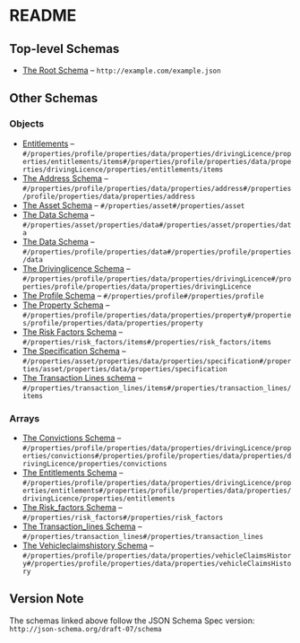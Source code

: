 # README

## Top-level Schemas

-   [The Root Schema](./policy_transaction.md "The root schema comprises the entire JSON document") – `http://example.com/example.json`

## Other Schemas

### Objects

-   [Entitlements](./policy_transaction-properties-the-profile-schema-properties-the-data-schema-properties-the-drivinglicence-schema-properties-the-entitlements-schema-entitlements.md "An explanation about the purpose of this instance") – `#/properties/profile/properties/data/properties/drivingLicence/properties/entitlements/items#/properties/profile/properties/data/properties/drivingLicence/properties/entitlements/items`
-   [The Address Schema](./policy_transaction-properties-the-profile-schema-properties-the-data-schema-properties-the-address-schema.md "An explanation about the purpose of this instance") – `#/properties/profile/properties/data/properties/address#/properties/profile/properties/data/properties/address`
-   [The Asset Schema](./policy_transaction-properties-the-asset-schema.md "An object that describes an insurable asset and it's relationship to the insured") – `#/properties/asset#/properties/asset`
-   [The Data Schema](./policy_transaction-properties-the-asset-schema-properties-the-data-schema.md "An explanation about the purpose of this instance") – `#/properties/asset/properties/data#/properties/asset/properties/data`
-   [The Data Schema](./policy_transaction-properties-the-profile-schema-properties-the-data-schema.md "An explanation about the purpose of this instance") – `#/properties/profile/properties/data#/properties/profile/properties/data`
-   [The Drivinglicence Schema](./policy_transaction-properties-the-profile-schema-properties-the-data-schema-properties-the-drivinglicence-schema.md "An explanation about the purpose of this instance") – `#/properties/profile/properties/data/properties/drivingLicence#/properties/profile/properties/data/properties/drivingLicence`
-   [The Profile Schema](./policy_transaction-properties-the-profile-schema.md "An explanation about the purpose of this instance") – `#/properties/profile#/properties/profile`
-   [The Property Schema](./policy_transaction-properties-the-profile-schema-properties-the-data-schema-properties-the-property-schema.md "An explanation about the purpose of this instance") – `#/properties/profile/properties/data/properties/property#/properties/profile/properties/data/properties/property`
-   [The Risk Factors Schema](./policy_transaction-properties-the-risk_factors-schema-the-risk-factors-schema.md "A single rating factor") – `#/properties/risk_factors/items#/properties/risk_factors/items`
-   [The Specification Schema](./policy_transaction-properties-the-asset-schema-properties-the-data-schema-properties-the-specification-schema.md "An explanation about the purpose of this instance") – `#/properties/asset/properties/data/properties/specification#/properties/asset/properties/data/properties/specification`
-   [The Transaction Lines schema](./policy_transaction-properties-the-transaction_lines-schema-the-transaction-lines-schema.md "An explanation about the purpose of this instance") – `#/properties/transaction_lines/items#/properties/transaction_lines/items`

### Arrays

-   [The Convictions Schema](./policy_transaction-properties-the-profile-schema-properties-the-data-schema-properties-the-drivinglicence-schema-properties-the-convictions-schema.md "An explanation about the purpose of this instance") – `#/properties/profile/properties/data/properties/drivingLicence/properties/convictions#/properties/profile/properties/data/properties/drivingLicence/properties/convictions`
-   [The Entitlements Schema](./policy_transaction-properties-the-profile-schema-properties-the-data-schema-properties-the-drivinglicence-schema-properties-the-entitlements-schema.md "Describes Entitlements attached to a customers Driving Licence") – `#/properties/profile/properties/data/properties/drivingLicence/properties/entitlements#/properties/profile/properties/data/properties/drivingLicence/properties/entitlements`
-   [The Risk_factors Schema](./policy_transaction-properties-the-risk_factors-schema.md "An array that describes the factors which are used to price the insurance risk") – `#/properties/risk_factors#/properties/risk_factors`
-   [The Transaction_lines Schema](./policy_transaction-properties-the-transaction_lines-schema.md "A line of insurance cover that has been charged/refunded to the customer") – `#/properties/transaction_lines#/properties/transaction_lines`
-   [The Vehicleclaimshistory Schema](./policy_transaction-properties-the-profile-schema-properties-the-data-schema-properties-the-vehicleclaimshistory-schema.md "An explanation about the purpose of this instance") – `#/properties/profile/properties/data/properties/vehicleClaimsHistory#/properties/profile/properties/data/properties/vehicleClaimsHistory`

## Version Note

The schemas linked above follow the JSON Schema Spec version: `http://json-schema.org/draft-07/schema`
